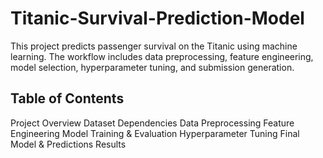 # Titanic-Survival-Prediction-Model
This project predicts passenger survival on the Titanic using machine learning. The workflow includes data preprocessing, feature engineering, model selection, hyperparameter tuning, and submission generation.

## Table of Contents
Project Overview
Dataset
Dependencies
Data Preprocessing
Feature Engineering
Model Training & Evaluation
Hyperparameter Tuning
Final Model & Predictions
Results
